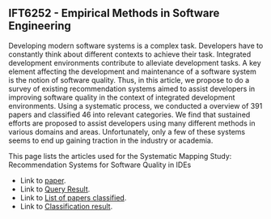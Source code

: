 ## IFT6252 - Empirical Methods in Software Engineering

Developing modern software systems is a complex task. Developers have to constantly think about different contexts to achieve their task. Integrated development environments contribute to alleviate development tasks. A key element affecting the development and maintenance of a software system is the notion of software quality. Thus, in this article, we propose to do a survey of existing recommendation systems aimed to assist developers in improving software quality in the context of integrated development environments. Using a systematic process, we conducted a overview of 391 papers and classified 46 into relevant categories. We find that sustained efforts are proposed to assist developers using many different methods in various domains and areas. Unfortunately, only a few of these systems seems to end up gaining traction in the industry or academia.

This page lists the articles used for the Systematic Mapping Study: Recommendation Systems for Software Quality in IDEs

- Link to [paper](https://guides.github.com/features/mastering-markdown/). 
- Link to [Query Result](https://guides.github.com/features/mastering-markdown/).
- Link to [List of papers classified](https://guides.github.com/features/mastering-markdown/).
- Link to [Classification result](https://guides.github.com/features/mastering-markdown/).
